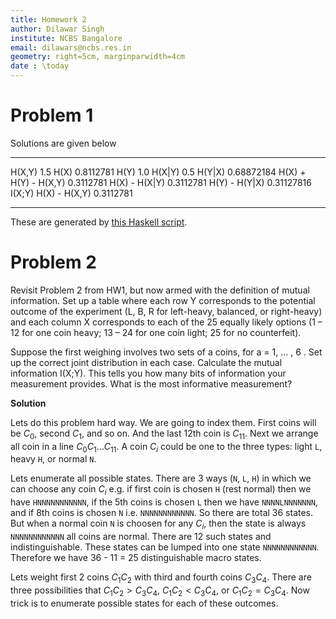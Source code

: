```yaml
---
title: Homework 2
author: Dilawar Singh
institute: NCBS Bangalore
email: dilawars@ncbs.res.in
geometry: right=5cm, marginparwidth=4cm
date : \today 
---
```


# Problem 1

Solutions are given below 

--------------------   ----------
H(X,Y)                 1.5
H(X)                   0.8112781
H(Y)                   1.0
H(X|Y)                 0.5
H(Y|X)                 0.68872184
H(X) + H(Y) - H(X,Y)   0.3112781
H(X) - H(X|Y)          0.3112781
H(Y) - H(Y|X)          0.31127816
I(X;Y) H(X) - H(X,Y)   0.3112781
--------------------   ----------

These are generated by [this Haskell
script](http://github.com/dilawar/courses/raw/master/TASHIP/InformationTheory2017/HW2/problem1.hs).

# Problem 2
Revisit Problem 2 from HW1, but now armed with the definition of mutual
information. Set up a table where each row Y corresponds to the potential outcome of
the experiment (L, B, R for left-heavy, balanced, or right-heavy) and each column X
corresponds to each of the 25 equally likely options (1 – 12 for one coin heavy; 13 –
24 for one coin light; 25 for no counterfeit).

Suppose the first weighing involves two sets of a coins, for a = 1, ... , 6 . Set up the
correct joint distribution in each case. Calculate the mutual information I(X;Y). This
tells you how many bits of information your measurement provides. What is the most
informative measurement?

__Solution__

Lets do this problem hard way. We are going to index them. First coins will be
$C_0$, second $C_1$, and so on. And the last 12th coin is $C_{11}$. Next we
arrange all coin in a line $C_0 C_1 \ldots C_{11}$. A coin $C_i$ could be one to
the three types: light `L`, heavy `H`, or normal `N`. 

Lets enumerate all possible states. There are 3 ways (`N`, `L`, `H`) in which we
can choose any coin $C_i$ e.g. if first coin is chosen `H` (rest normal) then we
have `HNNNNNNNNNNN`, if the 5th coins is chosen `L` then we have `NNNNLNNNNNNN`,
and if 8th coins is chosen `N` i.e. `NNNNNNNNNNNN`. So there are total 36
states. But when a normal coin `N` is choosen for any $C_i$, then the state is
always `NNNNNNNNNNNN` all coins are normal. There are 12 such states and
indistinguishable. These states can be lumped into one state `NNNNNNNNNNNN`.
Therefore we have 36 - 11 = 25 distinguishable macro states.

Lets weight first 2 coins $C_1C_2$ with third and fourth coins $C_3C_4$. There
are three possibilities that $C_1C_2 > C_3C_4$, $C_1C_2 < C_3C_4$, or $C_1C_2 =
C_3C_4$. Now trick is to enumerate possible states for each of these outcomes.

